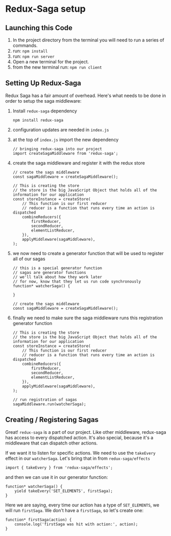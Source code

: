 # Redux-Saga setup

## Launching this Code

1. In the project directory from the terminal you will need to run a series of commands.
1. run: `npm install`
1. run: `npm run server`
1. Open a new terminal for the project.
1. from the new terminal run: `npm run client`

## Setting Up Redux-Saga

Redux Saga has a fair amount of overhead. Here's what needs to be done in order to setup the saga middleware:

1. Install `redux-saga` dependency

    ```
    npm install redux-saga
    ```

1. configuration updates are needed in `index.js`
1. at the top of `index.js` import the new dependency

    ```JS
    // bringing redux-saga into our project
    import createSagaMiddleware from 'redux-saga';
    ```

1. create the saga middleware and register it with the redux store

    ```JSX
    // create the sags middleware
    const sagaMiddleware = createSagaMiddleware();

    // This is creating the store
    // the store is the big JavaScript Object that holds all of the information for our application
    const storeInstance = createStore(
        // This function is our first reducer
        // reducer is a function that runs every time an action is dispatched
        combineReducers({
            firstReducer,
            secondReducer,
            elementListReducer,
        }),
        applyMiddleware(sagaMiddleware),
    );
    ```

1. we now need to create a generator function that will be used to register all of our sagas

    ```JSX
    // this is a special generator function
    // sagas are generator functions
    // we'll talk about how they work later
    // for now, know that they let us run code synchronously
    function* watcherSaga() {

    }

    // create the sags middleware
    const sagaMiddleware = createSagaMiddleware();
    ```

1. finally we need to make sure the saga middleware runs this registration generator function

    ```JSX
    // This is creating the store
    // the store is the big JavaScript Object that holds all of the information for our application
    const storeInstance = createStore(
        // This function is our first reducer
        // reducer is a function that runs every time an action is dispatched
        combineReducers({
            firstReducer,
            secondReducer,
            elementListReducer,
        }),
        applyMiddleware(sagaMiddleware),
    );

    // run registration of sagas
    sagaMiddleware.run(watcherSaga);
    ```

## Creating / Registering Sagas

Great! `redux-saga` is a part of our project. Like other middleware, redux-saga has access to every dispatched action. It's also special, because it's a middleware that can dispatch other actions.

If we want it to listen for specific actions. We need to use the `takeEvery` effect in our `watcherSaga`. Let's bring that in from `redux-saga/effects`

```JSX
import { takeEvery } from 'redux-saga/effects';
```

and then we can use it in our generator function:

```JSX
function* watcherSaga() {
    yield takeEvery('SET_ELEMENTS', firstSaga);
}
```

Here we are saying, every time our action has a type of `SET_ELEMENTS`, we will run `firstSaga`. We don't have a `firstSaga`, so let's create one:

```JSX
function* firstSaga(action) {
    console.log('firstSaga was hit with action:', action);
}
```
